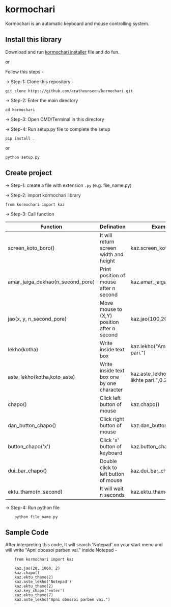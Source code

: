 # kormochari
Kormochari is an automatic keyboard and mouse controlling system.

## Install this library
Download and run <a id="raw-url" href="https://github.com/aratheunseen/kormochari/blob/installer/kc-installer.bat" download="true">kormochari installer</a> file and do fun.

or

Follow this steps -

-> Step-1: Clone this repository -

    git clone https://github.com/aratheunseen/kormochari.git
    
-> Step-2: Enter the main directory

    cd kormochari

-> Step-3: Open CMD/Terminal in this directory

-> Step-4: Run setup.py file to complete the setup

    pip install .
    
  or
    
    python setup.py
    
 
## Create project
-> Step-1: create a file with extension `.py` (e.g. file_name.py)

-> Step-2: import kormochari library

    from kormochari import kaz
    
-> Step-3: Call function

| Function | Defination | Example |
| -----   | ----- | ----- |
| screen_koto_boro() | It will return screen width and height   | kaz.screen_koto_boro() |
| amar_jaiga_dekhao(n_second_pore) | Print position of mouse after n second   | kaz.amar_jaiga_dekhao(5) |
| jao(x, y, n_second_pore) | Move mouse to (X,Y) position after n second   | kaz.jao(100,203,5) |
| lekho(kotha) | Write inside text box | kaz.lekho("Ami ekai likhte pari.") |
| aste_lekho(kotha,koto_aste) | Write inside text box one by one character | kaz.aste_lekho("Ami asteo likhte pari.",0.25) |
| chapo() | Click left button of mouse | kaz.chapo() |
| dan_button_chapo() | Click right button of mouse  | kaz.dan_button_chapo() |
| button_chapo('x') | Click 'x' button of keyboard  | kaz.button_chapo('enter') |
| dui_bar_chapo() | Double click to left button of mouse  | kaz.dui_bar_chapo() |
| ektu_thamo(n_second) | It will wait n seconds  | kaz.ektu_thamo(2) |

-> Step-4: Run python file

        python file_name.py
        
        
## Sample Code
After interpreting this code, It will search 'Notepad' on your start menu and will write "Apni obossoi parben vai." inside Notepad -
        
        from kormochari import kaz

        kaz.jao(20, 1060, 2)
        kaz.chapo()
        kaz.ektu_thamo(2)
        kaz.aste_lekho('Notepad')
        kaz.ektu_thamo(2)
        kaz.key_chapo('enter')
        kaz.ektu_thamo(7)
        kaz.aste_lekho("Apni obossoi parben vai.")
